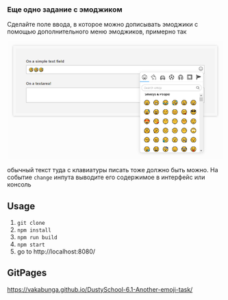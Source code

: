 ### Еще одно задание с эмоджиком

Сделайте поле ввода, в которое можно дописывать эмоджики с помощью дополнительного меню эмоджиков, примерно так

![Untitled](https://raw.githubusercontent.com/LCweb-ita/LC-emoji-picker/HEAD/picker_preview.png)

обычный текст туда с клавиатуры писать тоже должно быть можно. На событие `change` инпута выводите его содержимое в интерфейс или консоль

## Usage

1. `git clone`
2. `npm install`
3. `npm run build`
4. `npm start`
5. go to http://localhost:8080/

## GitPages

https://vakabunga.github.io/DustySchool-6.1-Another-emoji-task/
